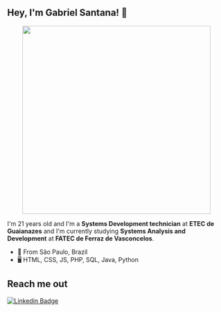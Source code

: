 
## Hey, I'm Gabriel Santana! 👋

<p align="center">
  <img width="434px" src="https://github-readme-stats.vercel.app/api?username=Santanaa07&show_icons=true&theme=midnight-purple&hide=prs,contribs)"/>
</p>

I'm 21 years old and I'm a **Systems Development technician** at **ETEC de Guaianazes** and I'm currently studying **Systems Analysis and Development** at **FATEC de Ferraz de Vasconcelos**.

- 📍  From São Paulo, Brazil
- 🖥️ HTML, CSS, JS, PHP, SQL, Java, Python



## Reach me out 

[![Linkedin Badge](https://img.shields.io/badge/-Gabriel%20Santana-6633cc?style=flat-square&logo=Linkedin&logoColor=white&link=https://www.linkedin.com/in/gabriel-santana-pereira/)](https://www.linkedin.com/in/gabriel-santana-pereira/)
